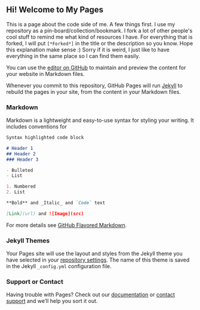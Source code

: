 ## Hi! Welcome to My Pages

This is a page about the code side of me. 
A few things first. I use my repository as a pin-board/collection/bookmark. I fork a lot of other people's cool stuff to remind me what kind of resources I have. For everything that is forked, I will put `[*Forked*]` in the title or the description so you know. Hope this explanation make sense :) Sorry if it is weird, I just like to have everything in the same place so I can find them easily. 






You can use the [editor on GitHub](https://github.com/INPUTrrr0/RebeccaWang.github.io/edit/master/index.md) to maintain and preview the content for your website in Markdown files.

Whenever you commit to this repository, GitHub Pages will run [Jekyll](https://jekyllrb.com/) to rebuild the pages in your site, from the content in your Markdown files.

### Markdown

Markdown is a lightweight and easy-to-use syntax for styling your writing. It includes conventions for

```markdown
Syntax highlighted code block

# Header 1
## Header 2
### Header 3

- Bulleted
- List

1. Numbered
2. List

**Bold** and _Italic_ and `Code` text

[Link](url) and ![Image](src)
```

For more details see [GitHub Flavored Markdown](https://guides.github.com/features/mastering-markdown/).

### Jekyll Themes

Your Pages site will use the layout and styles from the Jekyll theme you have selected in your [repository settings](https://github.com/INPUTrrr0/RebeccaWang.github.io/settings). The name of this theme is saved in the Jekyll `_config.yml` configuration file.

### Support or Contact

Having trouble with Pages? Check out our [documentation](https://help.github.com/categories/github-pages-basics/) or [contact support](https://github.com/contact) and we’ll help you sort it out.

